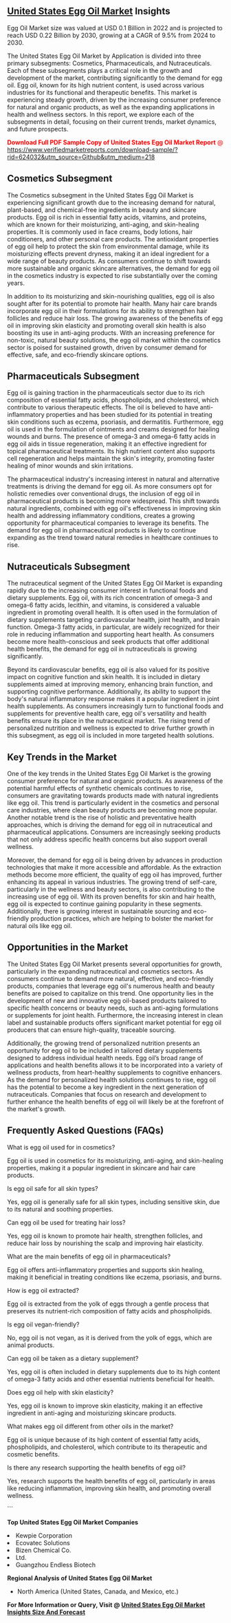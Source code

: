 <h2><a href="https://www.verifiedmarketreports.com/download-sample/?rid=624032&amp;utm_source=Github&amp;utm_medium=218" target="_blank">United States Egg Oil Market</a> Insights</h2><p>Egg Oil Market size was valued at USD 0.1 Billion in 2022 and is projected to reach USD 0.22 Billion by 2030, growing at a CAGR of 9.5% from 2024 to 2030.</p><p> <p>The United States Egg Oil Market by Application is divided into three primary subsegments: Cosmetics, Pharmaceuticals, and Nutraceuticals. Each of these subsegments plays a critical role in the growth and development of the market, contributing significantly to the demand for egg oil. Egg oil, known for its high nutrient content, is used across various industries for its functional and therapeutic benefits. This market is experiencing steady growth, driven by the increasing consumer preference for natural and organic products, as well as the expanding applications in health and wellness sectors. In this report, we explore each of the subsegments in detail, focusing on their current trends, market dynamics, and future prospects. <p><span class=""><span style="color: #ff0000;"><strong>Download Full PDF Sample Copy of United States Egg Oil Market Report</strong> @ </span><a href="https://www.verifiedmarketreports.com/download-sample/?rid=624032&amp;utm_source=Github&amp;utm_medium=218" target="_blank">https://www.verifiedmarketreports.com/download-sample/?rid=624032&amp;utm_source=Github&amp;utm_medium=218</a></span></p></p> <h2>Cosmetics Subsegment</h2> <p>The Cosmetics subsegment in the United States Egg Oil Market is experiencing significant growth due to the increasing demand for natural, plant-based, and chemical-free ingredients in beauty and skincare products. Egg oil is rich in essential fatty acids, vitamins, and proteins, which are known for their moisturizing, anti-aging, and skin-healing properties. It is commonly used in face creams, body lotions, hair conditioners, and other personal care products. The antioxidant properties of egg oil help to protect the skin from environmental damage, while its moisturizing effects prevent dryness, making it an ideal ingredient for a wide range of beauty products. As consumers continue to shift towards more sustainable and organic skincare alternatives, the demand for egg oil in the cosmetics industry is expected to rise substantially over the coming years. <p>In addition to its moisturizing and skin-nourishing qualities, egg oil is also sought after for its potential to promote hair health. Many hair care brands incorporate egg oil in their formulations for its ability to strengthen hair follicles and reduce hair loss. The growing awareness of the benefits of egg oil in improving skin elasticity and promoting overall skin health is also boosting its use in anti-aging products. With an increasing preference for non-toxic, natural beauty solutions, the egg oil market within the cosmetics sector is poised for sustained growth, driven by consumer demand for effective, safe, and eco-friendly skincare options.</p> <h2>Pharmaceuticals Subsegment</h2> <p>Egg oil is gaining traction in the pharmaceuticals sector due to its rich composition of essential fatty acids, phospholipids, and cholesterol, which contribute to various therapeutic effects. The oil is believed to have anti-inflammatory properties and has been studied for its potential in treating skin conditions such as eczema, psoriasis, and dermatitis. Furthermore, egg oil is used in the formulation of ointments and creams designed for healing wounds and burns. The presence of omega-3 and omega-6 fatty acids in egg oil aids in tissue regeneration, making it an effective ingredient for topical pharmaceutical treatments. Its high nutrient content also supports cell regeneration and helps maintain the skin's integrity, promoting faster healing of minor wounds and skin irritations. <p>The pharmaceutical industry's increasing interest in natural and alternative treatments is driving the demand for egg oil. As more consumers opt for holistic remedies over conventional drugs, the inclusion of egg oil in pharmaceutical products is becoming more widespread. This shift towards natural ingredients, combined with egg oil's effectiveness in improving skin health and addressing inflammatory conditions, creates a growing opportunity for pharmaceutical companies to leverage its benefits. The demand for egg oil in pharmaceutical products is likely to continue expanding as the trend toward natural remedies in healthcare continues to rise.</p> <h2>Nutraceuticals Subsegment</h2> <p>The nutraceutical segment of the United States Egg Oil Market is expanding rapidly due to the increasing consumer interest in functional foods and dietary supplements. Egg oil, with its rich concentration of omega-3 and omega-6 fatty acids, lecithin, and vitamins, is considered a valuable ingredient in promoting overall health. It is often used in the formulation of dietary supplements targeting cardiovascular health, joint health, and brain function. Omega-3 fatty acids, in particular, are widely recognized for their role in reducing inflammation and supporting heart health. As consumers become more health-conscious and seek products that offer additional health benefits, the demand for egg oil in nutraceuticals is growing significantly. <p>Beyond its cardiovascular benefits, egg oil is also valued for its positive impact on cognitive function and skin health. It is included in dietary supplements aimed at improving memory, enhancing brain function, and supporting cognitive performance. Additionally, its ability to support the body's natural inflammatory response makes it a popular ingredient in joint health supplements. As consumers increasingly turn to functional foods and supplements for preventive health care, egg oil's versatility and health benefits ensure its place in the nutraceutical market. The rising trend of personalized nutrition and wellness is expected to drive further growth in this subsegment, as egg oil is included in more targeted health solutions.</p> <h2>Key Trends in the Market</h2> <p>One of the key trends in the United States Egg Oil Market is the growing consumer preference for natural and organic products. As awareness of the potential harmful effects of synthetic chemicals continues to rise, consumers are gravitating towards products made with natural ingredients like egg oil. This trend is particularly evident in the cosmetics and personal care industries, where clean beauty products are becoming more popular. Another notable trend is the rise of holistic and preventative health approaches, which is driving the demand for egg oil in nutraceutical and pharmaceutical applications. Consumers are increasingly seeking products that not only address specific health concerns but also support overall wellness.</p> <p>Moreover, the demand for egg oil is being driven by advances in production technologies that make it more accessible and affordable. As the extraction methods become more efficient, the quality of egg oil has improved, further enhancing its appeal in various industries. The growing trend of self-care, particularly in the wellness and beauty sectors, is also contributing to the increasing use of egg oil. With its proven benefits for skin and hair health, egg oil is expected to continue gaining popularity in these segments. Additionally, there is growing interest in sustainable sourcing and eco-friendly production practices, which are helping to bolster the market for natural oils like egg oil.</p> <h2>Opportunities in the Market</h2> <p>The United States Egg Oil Market presents several opportunities for growth, particularly in the expanding nutraceutical and cosmetics sectors. As consumers continue to demand more natural, effective, and eco-friendly products, companies that leverage egg oil's numerous health and beauty benefits are poised to capitalize on this trend. One opportunity lies in the development of new and innovative egg oil-based products tailored to specific health concerns or beauty needs, such as anti-aging formulations or supplements for joint health. Furthermore, the increasing interest in clean label and sustainable products offers significant market potential for egg oil producers that can ensure high-quality, traceable sourcing.</p> <p>Additionally, the growing trend of personalized nutrition presents an opportunity for egg oil to be included in tailored dietary supplements designed to address individual health needs. Egg oil’s broad range of applications and health benefits allows it to be incorporated into a variety of wellness products, from heart-healthy supplements to cognitive enhancers. As the demand for personalized health solutions continues to rise, egg oil has the potential to become a key ingredient in the next generation of nutraceuticals. Companies that focus on research and development to further enhance the health benefits of egg oil will likely be at the forefront of the market's growth.</p> <h2>Frequently Asked Questions (FAQs)</h2> <p>What is egg oil used for in cosmetics?</p> <p>Egg oil is used in cosmetics for its moisturizing, anti-aging, and skin-healing properties, making it a popular ingredient in skincare and hair care products.</p> <p>Is egg oil safe for all skin types?</p> <p>Yes, egg oil is generally safe for all skin types, including sensitive skin, due to its natural and soothing properties.</p> <p>Can egg oil be used for treating hair loss?</p> <p>Yes, egg oil is known to promote hair health, strengthen follicles, and reduce hair loss by nourishing the scalp and improving hair elasticity.</p> <p>What are the main benefits of egg oil in pharmaceuticals?</p> <p>Egg oil offers anti-inflammatory properties and supports skin healing, making it beneficial in treating conditions like eczema, psoriasis, and burns.</p> <p>How is egg oil extracted?</p> <p>Egg oil is extracted from the yolk of eggs through a gentle process that preserves its nutrient-rich composition of fatty acids and phospholipids.</p> <p>Is egg oil vegan-friendly?</p> <p>No, egg oil is not vegan, as it is derived from the yolk of eggs, which are animal products.</p> <p>Can egg oil be taken as a dietary supplement?</p> <p>Yes, egg oil is often included in dietary supplements due to its high content of omega-3 fatty acids and other essential nutrients beneficial for health.</p> <p>Does egg oil help with skin elasticity?</p> <p>Yes, egg oil is known to improve skin elasticity, making it an effective ingredient in anti-aging and moisturizing skincare products.</p> <p>What makes egg oil different from other oils in the market?</p> <p>Egg oil is unique because of its high content of essential fatty acids, phospholipids, and cholesterol, which contribute to its therapeutic and cosmetic benefits.</p> <p>Is there any research supporting the health benefits of egg oil?</p> <p>Yes, research supports the health benefits of egg oil, particularly in areas like reducing inflammation, improving skin health, and promoting overall wellness.</p> ```</p><p><strong>Top United States Egg Oil Market Companies</strong></p><div data-test-id=""><p><li>Kewpie Corporation</li><li> Ecovatec Solutions</li><li> Bizen Chemical Co.</li><li> Ltd.</li><li> Guangzhou Endless Biotech</li></p><div><strong>Regional Analysis of&nbsp;United States Egg Oil Market</strong></div><ul><li dir="ltr"><p dir="ltr">North America&nbsp;(United States, Canada, and Mexico, etc.)</p></li></ul><p><strong>For More Information or Query, Visit @&nbsp;</strong><strong><a href="https://www.verifiedmarketreports.com/product/egg-oil-market/?utm_source=Github&amp;utm_medium=218" target="_blank">United States Egg Oil Market Insights Size And Forecast</a></strong></p></div>
